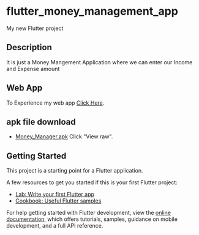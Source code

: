 # flutter_money_management_app

My new Flutter project


## Description

It is just a Money Mangement Application where we can enter our Income and Expense amount

## Web App

To Experience my web app [Click Here]([https://jerald-joyson.github.io/](https://jerald-joyson.github.io/flutter_money_manager.github.io/)).

 ## apk file download
  * [Money_Manager.apk](Money_Manager) Click "View raw".





## Getting Started

This project is a starting point for a Flutter application.

A few resources to get you started if this is your first Flutter project:

- [Lab: Write your first Flutter app](https://docs.flutter.dev/get-started/codelab)
- [Cookbook: Useful Flutter samples](https://docs.flutter.dev/cookbook)

For help getting started with Flutter development, view the
[online documentation](https://docs.flutter.dev/), which offers tutorials,
samples, guidance on mobile development, and a full API reference.
